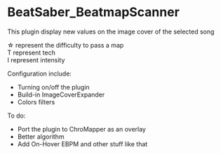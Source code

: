 # BeatSaber_BeatmapScanner
This plugin display new values on the image cover of the selected song

☆ represent the difficulty to pass a map  
T represent tech  
I represent intensity  

Configuration include:
- Turning on/off the plugin
- Build-in ImageCoverExpander
- Colors filters  

To do:
- Port the plugin to ChroMapper as an overlay
- Better algorithm
- Add On-Hover EBPM and other stuff like that
